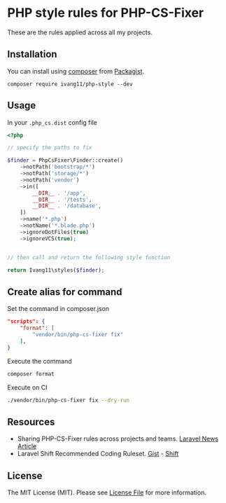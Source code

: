 # PHP style rules for PHP-CS-Fixer

These are the rules applied across all my projects.

## Installation

You can install using [composer](https://getcomposer.org/) from [Packagist](https://packagist.org/packages/ivang11/php-style).

```
composer require ivang11/php-style --dev
```

## Usage

In your `.php_cs.dist` config file

```php
<?php

// specify the paths to fix

$finder = PhpCsFixer\Finder::create()
    ->notPath('bootstrap/*')
    ->notPath('storage/*')
    ->notPath('vendor')
    ->in([
        __DIR__ . '/app',
        __DIR__ . '/tests',
        __DIR__ . '/database',
    ])
    ->name('*.php')
    ->notName('*.blade.php')
    ->ignoreDotFiles(true)
    ->ignoreVCS(true);


// then call and return the following style function

return Ivang11\styles($finder);
```

## Create alias for command

Set the command in composer.json

```json
"scripts": {
    "format": [
        "vendor/bin/php-cs-fixer fix"
    ],
}
```

Execute the command

```sh
composer format
```

Execute on CI

```sh
./vendor/bin/php-cs-fixer fix --dry-run
```

## Resources

- Sharing PHP-CS-Fixer rules across projects and teams. [Laravel News Article](https://laravel-news.com/sharing-php-cs-fixer-rules-across-projects-and-teams)
- Laravel Shift Recommended Coding Ruleset. [Gist](https://gist.github.com/laravel-shift/cab527923ed2a109dda047b97d53c200) - [Shift](https://laravelshift.com/)

## License

The MIT License (MIT). Please see [License File](LICENSE.md) for more information.
